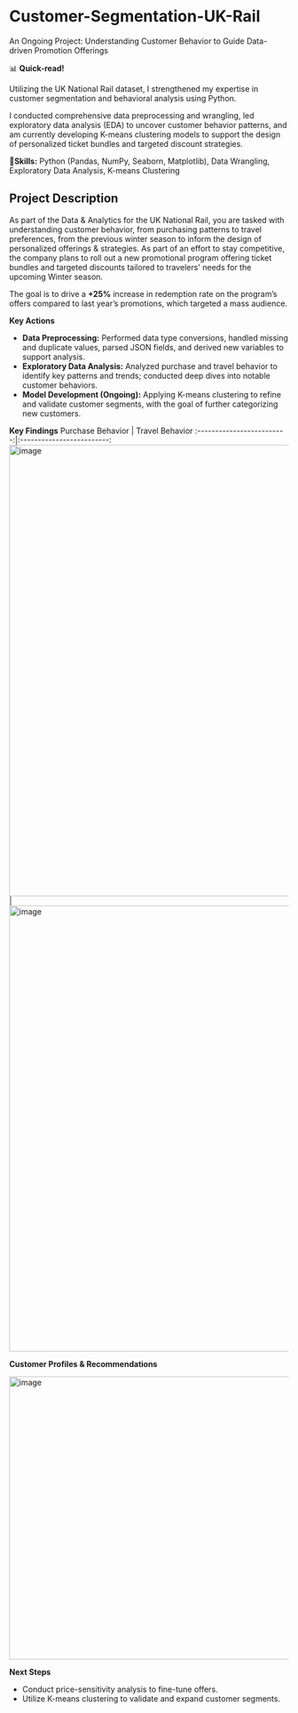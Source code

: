 # Customer-Segmentation-UK-Rail
An Ongoing Project: Understanding Customer Behavior to Guide Data-driven Promotion Offerings


📊 **Quick-read!**

Utilizing the UK National Rail dataset, I strengthened my expertise in customer segmentation and behavioral analysis using Python.

I conducted comprehensive data preprocessing and wrangling, led exploratory data analysis (EDA) to uncover customer behavior patterns, and am currently developing K-means clustering models to support the design of personalized ticket bundles and targeted discount strategies.

📍**Skills:** Python (Pandas, NumPy, Seaborn, Matplotlib), Data Wrangling, Exploratory Data Analysis, K-means Clustering

## **Project Description**
As part of the Data & Analytics for the UK National Rail, you are tasked with understanding customer behavior, from purchasing patterns to travel preferences, from the previous winter season to inform the design of personalized offerings & strategies. As part of an effort to stay competitive, the company plans to roll out a new promotional program offering ticket bundles and targeted discounts tailored to travelers' needs for the upcoming Winter season. 

The goal is to drive a **+25%** increase in redemption rate on the program’s offers compared to last year’s promotions, which targeted a mass audience. 

**Key Actions**

- **Data Preprocessing:** Performed data type conversions, handled missing and duplicate values, parsed JSON fields, and derived new variables to support analysis.
- **Exploratory Data Analysis:** Analyzed purchase and travel behavior to identify key patterns and trends; conducted deep dives into notable customer behaviors.
- **Model Development (Ongoing):** Applying K-means clustering to refine and validate customer segments, with the goal of further categorizing new customers.

**Key Findings**
Purchase Behavior             |  Travel Behavior
:-------------------------:|:-------------------------:
<img width="812" alt="image" src="https://github.com/user-attachments/assets/3c03eed9-66f5-4eb0-a617-35bd5e7237bf" /> | <img width="802" alt="image" src="https://github.com/user-attachments/assets/a4a0dc92-f7b4-4c57-9c1a-659310f4376d" />

**Customer Profiles & Recommendations**

<img width="509" alt="image" src="https://github.com/user-attachments/assets/4a7a843a-ff1a-433a-9978-c93af95d4bfb" />


**Next Steps**

- Conduct price-sensitivity analysis to fine-tune offers.
- Utilize K-means clustering to validate and expand customer segments.
